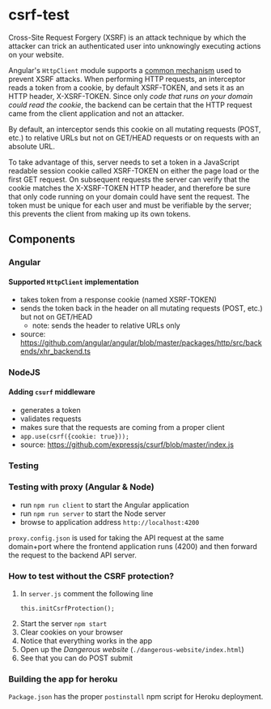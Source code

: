 # csrf-test

Cross-Site Request Forgery (XSRF) is an attack technique by which the attacker can trick an authenticated user into unknowingly executing actions on your website.

 Angular's `HttpClient` module supports a [common mechanism](https://en.wikipedia.org/wiki/Cross-site_request_forgery#Cookie-to-Header_Token) used to prevent XSRF attacks. When performing HTTP requests, an interceptor reads a token from a cookie, by default XSRF-TOKEN, and sets it as an HTTP header, X-XSRF-TOKEN. Since only _code that runs on your domain could read the cookie_, the backend can be certain that the HTTP request came from the client application and not an attacker.

 By default, an interceptor sends this cookie on all mutating requests (POST, etc.) to relative URLs but not on GET/HEAD requests or on requests with an absolute URL.

To take advantage of this, server needs to set a token in a JavaScript readable session cookie called XSRF-TOKEN on either the page load or the first GET request. On subsequent requests the server can verify that the cookie matches the X-XSRF-TOKEN HTTP header, and therefore be sure that only code running on your domain could have sent the request. The token must be unique for each user and must be verifiable by the server; this prevents the client from making up its own tokens.

## Components

### Angular

#### Supported `HttpClient` implementation
* takes token from a response cookie (named XSRF-TOKEN)
* sends the token back in the header on all mutating requests (POST, etc.) but not on GET/HEAD
  * note: sends the header to relative URLs only
* source: https://github.com/angular/angular/blob/master/packages/http/src/backends/xhr_backend.ts

### NodeJS

#### Adding `csurf` middleware
  * generates a token
  * validates requests
  * makes sure that the requests are coming from a proper client
  * `app.use(csrf({cookie: true}));`
  * source: https://github.com/expressjs/csurf/blob/master/index.js

### Testing

### Testing with proxy (Angular & Node)

* run `npm run client` to start the Angular application
* run `npm run server` to start the Node server
* browse to application address `http://localhost:4200`

`proxy.config.json` is used for taking the API request at the same domain+port where the frontend application runs (4200) and then forward the request to the backend API server.

### How to test without the CSRF protection?

1. In `server.js` comment the following line
    ```
    this.initCsrfProtection();
    ```
1. Start the server `npm start`
1. Clear cookies on your browser
1. Notice that everything works in the app
1. Open up the _Dangerous website_ (`./dangerous-website/index.html`)
1. See that you can do POST submit

### Building the app for heroku

`Package.json` has the proper `postinstall` npm script for Heroku deployment.
